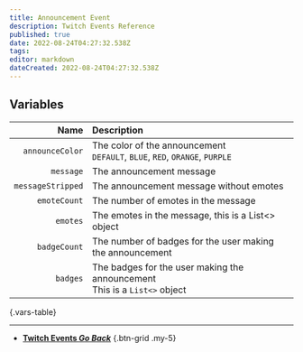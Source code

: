 ```yaml
---
title: Announcement Event
description: Twitch Events Reference
published: true
date: 2022-08-24T04:27:32.538Z
tags: 
editor: markdown
dateCreated: 2022-08-24T04:27:32.538Z
---
```


## Variables
| Name | Description |
|-----:|:------------|
`announceColor` | The color of the announcement <br> `DEFAULT`, `BLUE`, `RED`, `ORANGE`, `PURPLE`
`message` | The announcement message
`messageStripped` | The announcement message without emotes
`emoteCount` | The number of emotes in the message
`emotes` | The emotes in the message, this is a List<> object
`badgeCount` | The number of badges for the user making the announcement
`badges` | The badges for the user making the announcement <br> This is a `List<>` object
{.vars-table}

---

- [<i class="mdi mdi-chevron-left"></i>**Twitch Events *Go Back***](/en/Platforms/Twitch/Events)
{.btn-grid .my-5}